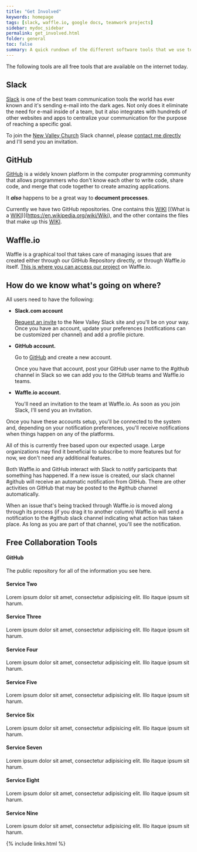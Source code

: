 ```yaml
---
title: "Get Involved"
keywords: homepage
tags: [slack, waffle.io, google docs, teamwork projects]
sidebar: mydoc_sidebar
permalink: get_involved.html
folder: general
toc: false
summary: A quick rundown of the different software tools that we use to stay connected and communicate with one another.
---
```


The following tools are all free tools that are available on the internet today.

## Slack

[Slack](http://www.slack.com) is one of the best team communication tools the world has ever known and it's sending e-mail into the dark ages.  Not only does it eliminate the need for e-mail inside of a team, but it also integrates with hundreds of other websites and apps to centralize your communication for the purpose of reaching a specific goal.

To join the [New Valley Church](http://www.newvalleychurch.org) Slack channel, please [contact me directly](http://www.jongriffith.com/new-valley-slack-request/) and I'll send you an invitation.

## GitHub

[GitHub](https://www.github.com) is a widely known platform in the computer programming community that allows programmers who don't know each other to write code, share code, and merge that code together to create amazing applications.

It **_also_** happens to be a great way to **document processes**.

  Currently we have two GitHub repositories.  One contains this [WIKI](https://github.com/NewValleyChurch/Infrastructure/wiki) [(What is a [WIKI](https://github.com/NewValleyChurch/Infrastructure/wiki))](https://en.wikipedia.org/wiki/Wiki), and the other contains the files that make up this [WIKI](https://github.com/NewValleyChurch/Infrastructure/wiki).

## Waffle.io

Waffle is a graphical tool that takes care of managing issues that are created either through our GitHub Repository directly, or through Waffle.io itself.  [This is where you can access our project](https://waffle.io/NewValleyChurch/Infrastructure) on Waffle.io.

## How do we know what's going on where?

All users need to have the following:

- **Slack.com account**

  [Request an invite](http://www.jongriffith.com/new-valley-slack-request/) to the New Valley Slack site and you'll be on your way.  Once you have an account, update your preferences (notifications can be customized per channel) and add a profile picture.

- **GitHub account.**

  Go to [GitHub](http://www.GitHub.com) and create a new account.

  Once you have that account, post your GitHub user name to the #github channel in Slack so we can add you to the GitHub teams and Waffle.io teams.

- **Waffle.io account.**

  You'll need an invitation to the team at Waffle.io.  As soon as you join Slack, I'll send you an invitation.

Once you have these accounts setup, you'll be connected to the system and, depending on your notification preferences, you'll receive notifications when things happen on any of the platforms.

All of this is currently free based upon our expected usage.  Large organizations may find it beneficial to subscribe to more features but for now, we don't need any additional features.

Both Waffle.io and GitHub interact with Slack to notify participants that something has happened.  If a new issue is created, our slack channel #github will receive an automatic notification from GitHub.  There are other activities on GitHub that may be posted to the #github channel automatically.

When an issue that's being tracked through Waffle.io is moved along through its process (if you drag it to another column) Waffle.io will send a notification to the #github slack channel indicating what action has taken place.  As long as you are part of that channel, you'll see the notification.

<!-- Service List -->
<!-- The circle icons use Font Awesome's stacked icon classes. For more information, visit http://fontawesome.io/examples/ -->
<div class="row">
        <div class="col-lg-12">
            <h2 class="page-header">Free Collaboration Tools</h2>
        </div>
        <div class="col-md-4">
            <div class="media">
                <div class="pull-left">
                    <span class="fa-stack fa-2x">
                          <i class="fa fa-circle fa-stack-2x text-primary"></i>
                          <i class="fa fa-tree fa-stack-1x fa-inverse"></i>
                    </span>
                </div>
                <div class="media-body">
                    <h4 class="media-heading">GitHub</h4>
                    <p>The public repository for all of the information you see here.</p>
                </div>
            </div>
            <div class="media">
                <div class="pull-left">
                    <span class="fa-stack fa-2x">
                          <i class="fa fa-circle fa-stack-2x text-primary"></i>
                          <i class="fa fa-car fa-stack-1x fa-inverse"></i>
                    </span>
                </div>
                <div class="media-body">
                    <h4 class="media-heading">Service Two</h4>
                    <p>Lorem ipsum dolor sit amet, consectetur adipisicing elit. Illo itaque ipsum sit harum.</p>
                </div>
            </div>
            <div class="media">
                <div class="pull-left">
                    <span class="fa-stack fa-2x">
                          <i class="fa fa-circle fa-stack-2x text-primary"></i>
                          <i class="fa fa-support fa-stack-1x fa-inverse"></i>
                    </span>
                </div>
                <div class="media-body">
                    <h4 class="media-heading">Service Three</h4>
                    <p>Lorem ipsum dolor sit amet, consectetur adipisicing elit. Illo itaque ipsum sit harum.</p>
                </div>
            </div>
        </div>
        <div class="col-md-4">
            <div class="media">
                <div class="pull-left">
                    <span class="fa-stack fa-2x">
                          <i class="fa fa-circle fa-stack-2x text-primary"></i>
                          <i class="fa fa-database fa-stack-1x fa-inverse"></i>
                    </span>
                </div>
                <div class="media-body">
                    <h4 class="media-heading">Service Four</h4>
                    <p>Lorem ipsum dolor sit amet, consectetur adipisicing elit. Illo itaque ipsum sit harum.</p>
                </div>
            </div>
            <div class="media">
                <div class="pull-left">
                    <span class="fa-stack fa-2x">
                          <i class="fa fa-circle fa-stack-2x text-primary"></i>
                          <i class="fa fa-bomb fa-stack-1x fa-inverse"></i>
                    </span>
                </div>
                <div class="media-body">
                    <h4 class="media-heading">Service Five</h4>
                    <p>Lorem ipsum dolor sit amet, consectetur adipisicing elit. Illo itaque ipsum sit harum.</p>
                </div>
            </div>
            <div class="media">
                <div class="pull-left">
                    <span class="fa-stack fa-2x">
                          <i class="fa fa-circle fa-stack-2x text-primary"></i>
                          <i class="fa fa-bank fa-stack-1x fa-inverse"></i>
                    </span>
                </div>
                <div class="media-body">
                    <h4 class="media-heading">Service Six</h4>
                    <p>Lorem ipsum dolor sit amet, consectetur adipisicing elit. Illo itaque ipsum sit harum.</p>
                </div>
            </div>
        </div>
        <div class="col-md-4">
            <div class="media">
                <div class="pull-left">
                    <span class="fa-stack fa-2x">
                          <i class="fa fa-circle fa-stack-2x text-primary"></i>
                          <i class="fa fa-paper-plane fa-stack-1x fa-inverse"></i>
                    </span>
                </div>
                <div class="media-body">
                    <h4 class="media-heading">Service Seven</h4>
                    <p>Lorem ipsum dolor sit amet, consectetur adipisicing elit. Illo itaque ipsum sit harum.</p>
                </div>
            </div>
            <div class="media">
                <div class="pull-left">
                    <span class="fa-stack fa-2x">
                          <i class="fa fa-circle fa-stack-2x text-primary"></i>
                          <i class="fa fa-space-shuttle fa-stack-1x fa-inverse"></i>
                    </span>
                </div>
                <div class="media-body">
                    <h4 class="media-heading">Service Eight</h4>
                    <p>Lorem ipsum dolor sit amet, consectetur adipisicing elit. Illo itaque ipsum sit harum.</p>
                </div>
            </div>
            <div class="media">
                <div class="pull-left">
                    <span class="fa-stack fa-2x">
                          <i class="fa fa-circle fa-stack-2x text-primary"></i>
                          <i class="fa fa-recycle fa-stack-1x fa-inverse"></i>
                    </span>
                </div>
                <div class="media-body">
                    <h4 class="media-heading">Service Nine</h4>
                    <p>Lorem ipsum dolor sit amet, consectetur adipisicing elit. Illo itaque ipsum sit harum.</p>
                </div>
            </div>
        </div>
</div>

{% include links.html %}

